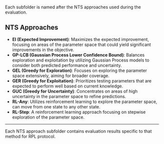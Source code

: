 Each subfolder is named after the NTS approaches used during the evaluation.

## NTS Approaches

- **EI (Expected Improvement)**: Maximizes the expected improvement, focusing on areas of the parameter space that could yield significant improvements in the objective.
- **GP-LCB (Gaussian Process Lower Confidence Bound)**: Balances exploration and exploitation by utilizing Gaussian Process models to consider both predicted performance and uncertainty.
- **GEL (Greedy for Exploration)**: Focuses on exploring the parameter space extensively, aiming for broader coverage.
- **GER (Greedy for Exploitation)**: Prioritizes testing parameters that are expected to perform well based on current knowledge.
- **GUC (Greedy for Uncertainty)**: Concentrates on areas of high uncertainty in the parameter space to refine predictions.
- **RL-Any**: Utilizes reinforcement learning to explore the parameter space, can move from one state to any other state.
- **RL-Step**: A reinforcement learning approach focusing on stepwise exploration of the parameter space.

---

Each NTS approach subfolder contains evaluation results specific to that method for RPL protocol.
